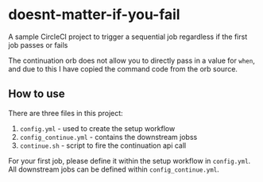 # doesnt-matter-if-you-fail
A sample CircleCI project to trigger a sequential job regardless if the first job passes or fails

The continuation orb does not allow you to directly pass in a value for `when`, and due to this I have copied the command code from the orb source.

## How to use

There are three files in this project:

1. `config.yml` - used to create the setup workflow
2. `config_continue.yml` - contains the downstream jobss
3. `continue.sh` - script to fire the continuation api call

For your first job, please define it within the setup workflow in `config.yml`. 
All downstream jobs can be defined within `config_continue.yml`.

